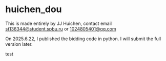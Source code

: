 # huichen_dou
This is made entirely by JJ Huichen, contact email st136344@student.spbu.ru or 1024805401@qq.com

On 2025.6.22, I published the bidding code in python. I will submit the full version later.

test
